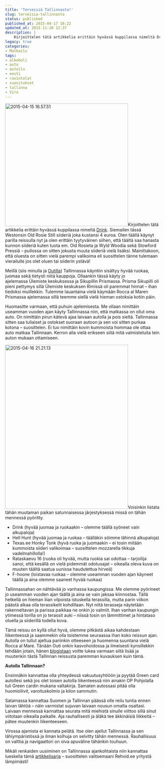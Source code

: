 ```yaml
---
title: 'Terveisiä Tallinnasta!'
slug: terveisia-tallinnasta
status: published
published_at: 2015-04-17 16:22
updated_at: 2015-11-20 12:37
description: |
    Kirjoittelen tätä artikkelia erittäin hyvässä kuppilassa nimeltä Drink. Siemailen tässä Westonsin Old Rosie Still siideriä joka kustansi 4 euroa. Olen täällä käynyt parilla reissulla nyt ja olen erittäin tyytyväinen siihen, että täältä saa hanasta kunnon siideriä kuten tuota em. Old Rosieta ja Wyld Woodia sekä Stowford Pressiä – pullossa on sitten jokusta muuta siideriä vielä… Jatka lukemista Terveisiä Tallinnasta!
legacy: true
categories:
- Matkailu
tags:
- alkoholi
- auto
- autoilu
- eesti
- ravintolat
- suositukset
- tallinna
- Viro
---
```


<p><a href="https://cdn.markokaartinen.net/uploads/2015/04/2015-04-15-16.57.51.jpg"><img loading="lazy" decoding="async" class="alignright wp-image-5650 size-thumbnail" src="https://cdn.markokaartinen.net/uploads/2015/04/2015-04-15-16.57.51-e1429274681989-400x399.jpg" alt="2015-04-15 16.57.51" width="400" height="399" /></a>Kirjoittelen tätä artikkelia erittäin hyvässä kuppilassa nimeltä <a href="https://plus.google.com/118434724194816830330/about?gl=ee&amp;hl=en" target="_blank">Drink</a>. Siemailen tässä Westonsin Old Rosie Still siideriä joka kustansi 4 euroa. Olen täällä käynyt parilla reissulla nyt ja olen erittäin tyytyväinen siihen, että täältä saa hanasta kunnon siideriä kuten tuota em. Old Rosieta ja Wyld Woodia sekä Stowford Pressiä &#8211; pullossa on sitten jokusta muuta siideriä vielä lisäksi. Mainittakoon, että oluesta on sitten vielä parempi valikoima eli suosittelen tänne tulemaan vierailulle jos olet oluen tai siiderin ystävä!</p>
<p>Meillä (siis minulla ja <a href="http://ice-cherry.net" target="_blank">Outilla</a>) Tallinnassa käyntiin sisältyy hyvää ruokaa, juomaa sekä tietysti niitä kauppoja. Ollaankin tässä käyty jo ajelemassa Ülemiste keskuksessa ja Sikupillin Prismassa. Prisma Sikupilli oli pieni pettymys sillä Ülemiste keskuksen Rimissä oli paremmat hinnat &#8211; ihan tiedoksi muillekkin. Tulemme lauantaina vielä käymään Rocca al Maren Prismassa ajelemassa sillä teemme siellä vielä hieman ostoksia kotiin päin.</p>
<p>Huomasitte varmaan, että puhuin ajelemisesta. Me ollaan nimittäin useamman vuoden ajan käyty Tallinnassa niin, että matkassa on ollut oma auto. On nimittäin pirun kätevä ajaa laivaan autolla ja pois sieltä. Tallinnassa sitten saa tuliaiset ja ostokset suoraan autoon ja sen voi sitten purkaa kotona &#8211; suosittelen. Ei tuo nimittäin kovin kummoista hommaa ole ottaa auto matkaa Tallinnaan. Kerron alla vielä erikseen siitä mitä valmisteluita tein auton mukaan ottamiseen.</p>
<p><a href="https://cdn.markokaartinen.net/uploads/2015/04/2015-04-16-21.21.13.jpg"><img loading="lazy" decoding="async" class="alignright size-thumbnail wp-image-5652" src="https://cdn.markokaartinen.net/uploads/2015/04/2015-04-16-21.21.13-400x533.jpg" alt="2015-04-16 21.21.13" width="400" height="533" /></a>Voisinkin listata tähän muutaman paikan satunnaisessa järjestyksessä missä on tähän mennessä pyöritty.</p>
<ul>
<li>Drink (hyvää juomaa ja ruokaakin &#8211; olemme täällä syöneet vain alkupaloja)</li>
<li>Hell Hunt (hyvää juomaa ja ruokaa &#8211; täälläkin söimme lähinnä alkupaloja)</li>
<li>Texas.ee Honky Tonk (hyvä ruoka ja juomaakin &#8211; ei tosin mitään kummoista siideri valikoimaa &#8211; suosittelen mozzarella tikkuja vadelmahillolla!)</li>
<li>Rataskaevu 16 (ruoka oli hyvää, mutta ruokia sai odottaa &#8211; tarjoilija sanoi, että kesällä on vielä pidemmät odotusajat &#8211; oikealla oleva kuva on muuten täältä saatua uunissa haudutettua hirveä)</li>
<li>F-hoone (loistavaa ruokaa &#8211; olemme useamman vuoden ajan käyneet täällä ja aina olemme saaneet hyvää ruokaa)</li>
</ul>
<p>Tallinnassahan on nähtävää jo vanhassa kaupungissa. Me olemme pyörineet jo useamman vuoden ajan täällä ja aina se vain jaksaa kiinnostaa. Tällä hetkellä on hieman liian vilpoista istuskella terassilla, mutta parin viikon päästä alkaa olla terassikelit kohdillaan. Nyt niitä terasseja näytetään rakenneltavan ja parissa paikkaa ne onkin jo valmiit. Ihan vanhan kaupungin ytimessä torilla on jo terassit auki &#8211; niissä tosin on lämmittimet ja hintataso oluella ja siiderillä todella kova.</p>
<p>Tämä reissu on kyllä ollut hyvä, olemme pitkästä aikaa kahdestaan liikenteessä ja saammekin olla toistemme seuraassa ihan koko reissun ajan. Autolla on tullut ajeltua pariinkin otteeseen ja huomenna suuntana vielä Rocca al Mare. Tänään Outi onkin kasvohoidossa ja ilmeisesti kynsillekkin tehdään jotain, hänen <a href="http://ice-cherry.net" target="_blank">blogistaan</a> voitte lukea varmaan siitä lisää ja muutenkin tästä Tallinnan reissusta paremman kuvauksen kuin tämä.</p>
<p><strong>Autolla Tallinnaan?</strong></p>
<p>Ensinnäkin kannattaa olla yhteydessä vakuutusyhtiöön ja pyytää Green card autollesi sekä jos olet toisen autolla liikenteessä niin ainakin OP Pohjolalla tuli Green cardin mukana valtakirja. Samaten autossasi pitää olla huomioliivit, varoituskolmio ja kilon sammutin.</p>
<p>Satamassa kannattaa Suomen ja Tallinnan päässä olle reilu tuntia ennen laivan lähtöä &#8211; näin varmistat sujuvan laivaan nousun omalta osaltasi. Laivaan mennessä kannattaa seurata mitä miehistä sinulle viittoo sillä sinut viitotaan oikealla paikalle. Aja rauhallisesti ja äläkä tee äkkinäisiä liikkeitä &#8211; pätee muutenkin liikenteeseen.</p>
<p>Virossa ajamista ei kannata pelätä. Itse olen ajellut Tallinnassa ja sen lähiympäristössä ja ilman kolhuja on selvitty tähän mennessä. Rauhallisuus on valttia ja navigaattori on oiva apuväline tähänkin touhuun.</p>
<p>Mikäli renkaiden uusiminen on Tallinnassa ajankohtaista niin kannattaa lueskella tämä <a href="https://markokaartinen.net/sarjat/kesarenkaat-tallinnasta/" target="_blank">artikkelisarja</a> &#8211; suosittelen valitsemaani Rehvid.ee yritystä lämpimästi!</p>